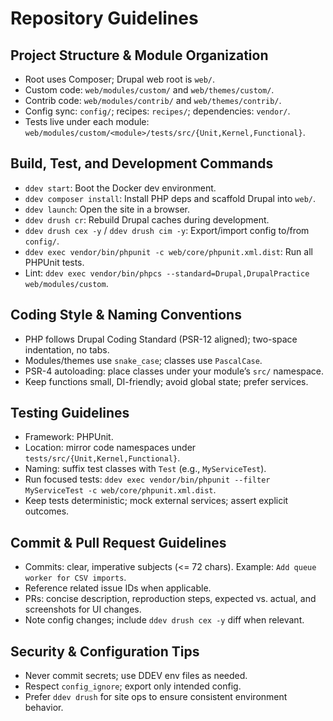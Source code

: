 # Repository Guidelines

## Project Structure & Module Organization
- Root uses Composer; Drupal web root is `web/`.
- Custom code: `web/modules/custom/` and `web/themes/custom/`.
- Contrib code: `web/modules/contrib/` and `web/themes/contrib/`.
- Config sync: `config/`; recipes: `recipes/`; dependencies: `vendor/`.
- Tests live under each module: `web/modules/custom/<module>/tests/src/{Unit,Kernel,Functional}`.

## Build, Test, and Development Commands
- `ddev start`: Boot the Docker dev environment.
- `ddev composer install`: Install PHP deps and scaffold Drupal into `web/`.
- `ddev launch`: Open the site in a browser.
- `ddev drush cr`: Rebuild Drupal caches during development.
- `ddev drush cex -y` / `ddev drush cim -y`: Export/import config to/from `config/`.
- `ddev exec vendor/bin/phpunit -c web/core/phpunit.xml.dist`: Run all PHPUnit tests.
- Lint: `ddev exec vendor/bin/phpcs --standard=Drupal,DrupalPractice web/modules/custom`.

## Coding Style & Naming Conventions
- PHP follows Drupal Coding Standard (PSR-12 aligned); two-space indentation, no tabs.
- Modules/themes use `snake_case`; classes use `PascalCase`.
- PSR-4 autoloading: place classes under your module’s `src/` namespace.
- Keep functions small, DI-friendly; avoid global state; prefer services.

## Testing Guidelines
- Framework: PHPUnit.
- Location: mirror code namespaces under `tests/src/{Unit,Kernel,Functional}`.
- Naming: suffix test classes with `Test` (e.g., `MyServiceTest`).
- Run focused tests: `ddev exec vendor/bin/phpunit --filter MyServiceTest -c web/core/phpunit.xml.dist`.
- Keep tests deterministic; mock external services; assert explicit outcomes.

## Commit & Pull Request Guidelines
- Commits: clear, imperative subjects (<= 72 chars). Example: `Add queue worker for CSV imports`.
- Reference related issue IDs when applicable.
- PRs: concise description, reproduction steps, expected vs. actual, and screenshots for UI changes.
- Note config changes; include `ddev drush cex -y` diff when relevant.

## Security & Configuration Tips
- Never commit secrets; use DDEV env files as needed.
- Respect `config_ignore`; export only intended config.
- Prefer `ddev drush` for site ops to ensure consistent environment behavior.
